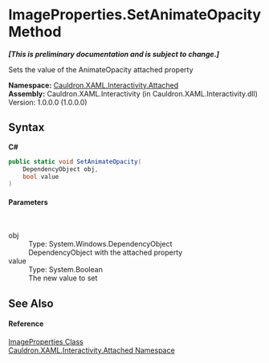 # ImageProperties.SetAnimateOpacity Method 
 _**\[This is preliminary documentation and is subject to change.\]**_

Sets the value of the AnimateOpacity attached property

**Namespace:**&nbsp;<a href="N_Cauldron_XAML_Interactivity_Attached">Cauldron.XAML.Interactivity.Attached</a><br />**Assembly:**&nbsp;Cauldron.XAML.Interactivity (in Cauldron.XAML.Interactivity.dll) Version: 1.0.0.0 (1.0.0.0)

## Syntax

**C#**<br />
``` C#
public static void SetAnimateOpacity(
	DependencyObject obj,
	bool value
)
```


#### Parameters
&nbsp;<dl><dt>obj</dt><dd>Type: System.Windows.DependencyObject<br />DependencyObject with the attached property</dd><dt>value</dt><dd>Type: System.Boolean<br />The new value to set</dd></dl>

## See Also


#### Reference
<a href="T_Cauldron_XAML_Interactivity_Attached_ImageProperties">ImageProperties Class</a><br /><a href="N_Cauldron_XAML_Interactivity_Attached">Cauldron.XAML.Interactivity.Attached Namespace</a><br />